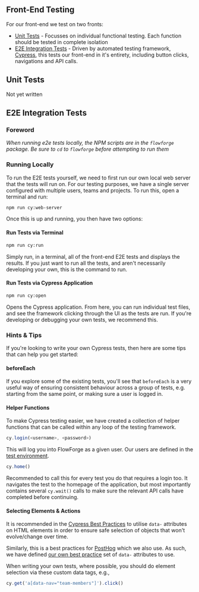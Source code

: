 ## Front-End Testing

For our front-end we test on two fronts:

- [Unit Tests](#unit-tests) - Focusses on individual functional testing. Each function should be tested in complete isolation
- [E2E Integration Tests](#e2e-integration-tests) - Driven by automated testing framework, [Cypress](https://www.cypress.io/), this tests our front-end in it's entirety, including button clicks, navigations and API calls.

## Unit Tests

Not yet written

## E2E Integration Tests

### Foreword
*When running e2e tests locally, the NPM scripts are in the `flowforge` package.*
*Be sure to `cd` to `flowforge` before attempting to run them*

### Running Locally

To run the E2E tests yourself, we need to first run our own local web server that the tests will run on.
For our testing purposes, we have a single server configured with multiple users, teams and projects.
To run this, open a terminal and run:

```bash
npm run cy:web-server
```

Once this is up and running, you then have two options:

#### Run Tests via Terminal

```bash
npm run cy:run
```

Simply run, in a terminal, all of the front-end E2E tests and displays the results. If you just want to run all the tests, and aren't necessarily developing your own, this is the command to run.


#### Run Tests via Cypress Application

```bash
npm run cy:open
```

Opens the Cypress application. From here, you can run individual test files, and see the framework clicking through the UI as the tests are run. If you're developing or debugging your own tests, we recommend this. 

### Hints & Tips

If you're looking to write your own Cypress tests, then here are some tips that can help you get started:

#### beforeEach

If you explore some of the existing tests, you'll see that `beforeEach` is a very useful way of ensuring consistent behaviour across a group of tests, e.g. starting from the same point, or making sure a user is logged in.

#### Helper Functions

To make Cypress testing easier, we have created a collection of helper functions that can be called within any loop of the testing framework.

```js
cy.login(<username>, <password>)
```
This will log you into FlowForge as a given user. Our users are defined in the [test environment](https://github.com/flowforge/flowforge/blob/main/test/e2e/frontend/environments/standard.js).

```js
cy.home()
```
Recommended to call this for every test you do that requires a login too. It navigates the test to the homepage of the application, but most importantly contains several `cy.wait()` calls to make sure the relevant API calls have completed before continuing.

#### Selecting Elements & Actions

It is recommended in the [Cypress Best Practices](https://docs.cypress.io/guides/references/best-practices#Selecting-Elements) to utilise `data-` attributes on HTML elements in order to ensure safe selection of objects that won't evolve/change over time.

Similarly, this is a best practices for [PostHog](https://posthog.com/) which we also use. As such, we have defined [our own best practice](./data-attributes.md) set of `data-` attributes to use.

When writing your own tests, where possible, you should do element selection via these custom data tags, e.g.,

```js
cy.get('a[data-nav="team-members"]').click()
```